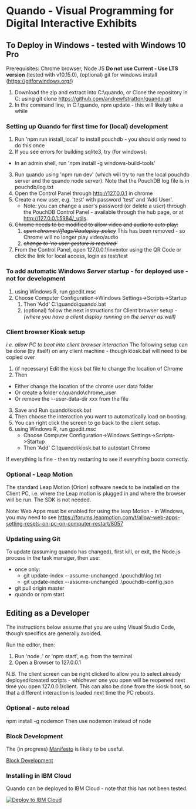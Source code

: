 # Quando - Visual Programming for Digital Interactive Exhibits

## To Deploy in Windows - tested with Windows 10 Pro

Prerequisites: Chrome browser, Node JS **Do not use Current - Use LTS version** (tested with v10.15.0), (optional) git for windows install (https://gitforwindows.org/)

1. Download the zip and extract into C:\quando, or Clone the repository in C: using git clone https://github.com/andrewfstratton/quando.git
2. In the command line, in C:\quando, npm update - this will likely take a while

### Setting up Quando for first time for (local) development

1. Run 'npm run install_local' to install pouchdb - you should only need to do this once
2. If you see errors for building sqlite3, try (for windows):
  * In an admin shell, run 'npm install -g windows-build-tools'
3. Run quando using 'npm run dev' (which will try to run the local pouchdb server and the quando node server).  Note that the PouchDB log file is in pouchdb/log.txt
4. Open the Control Panel through http://127.0.0.1 in chrome
5. Create a new user, e.g. 'test' with password 'test' and 'Add User'.
    * Note: you can change a user's password (or delete a user) through the PouchDB Control Panel - available through the hub page, or at http://127.0.0.1:5984/_utils.
6. ~~Chrome needs to be modified to allow video and audio to auto play:~~
    1. ~~_open chrome://flags/#autoplay-policy_~~ This has been removed - so Chrome will no longer play video/audio
    2. ~~_change to 'no user gesture is required'_~~
7. From the Control Panel, open 127.0.0.1/inventor using the QR Code or click the link for local access, login as test/test

### To add automatic Windows *Server* startup - for deployed use - not for development
1. using Windows R, run gpedit.msc
2. Choose Computer Configuration->Windows Settings->Scripts->Startup
    1. Then 'Add' C:\quando\quando.bat
    2. (optional) follow the next instructions for Client browser setup - *(where you have a client display running on the server as well)*
### Client browser Kiosk setup
_i.e. allow PC to boot into client browser interaction_
The following setup can be done (by itself) on any client machine - though kiosk.bat will need to be copied over

1. (if necessary) Edit the kiosk.bat file to change the location of Chrome
2. Then 
  * Either change the location of the chrome user data folder
  * Or create a folder c:\quando\chrome_user
  * Or remove the --user-data-dir xxx from the file
3. Save and Run quando\kiosk.bat
4. Then choose the interaction you want to automatically load on booting.
5. You can right click the screen to go back to the client setup.
6. using Windows R, run gpedit.msc
    * Choose Computer Configuration->Windows Settings->Scripts->Startup
    * Then 'Add' C:\quando\kiosk.bat to autostart Chrome

If everything is fine - then try restarting to see if everything boots correctly.

### Optional - Leap Motion
The standard Leap Motion (Orion) software needs to be installed on the Client PC, i.e. where the Leap motion is plugged in and where the browser will be run. The SDK is not needed.

Note: Web Apps must be enabled for using the leap Motion - in Windows, you may need to see https://forums.leapmotion.com/t/allow-web-apps-setting-resets-on-pc-on-computer-restart/8057

### Updating using Git
To update (assuming quando has changed), first kill, or exit, the Node.js process in the task manager,
then use:

* once only:
  * git update-index --assume-unchanged .\pouchdb\log.txt
  * git update-index --assume-unchanged .\pouchdb-config.json
* git pull origin master
* quando or npm start

## Editing as a Developer

The instructions below assume that you are using Visual Studio Code, though specifics are generally avoided.

Run the editor, then:
1. Run 'node .' or 'npm start', e.g. from the terminal
3. Open a Browser to 127.0.0.1

N.B. The client screen can be right clicked to allow you to select already deployed/created scripts - whichever one you open will be reopened next time you open 127.0.0.1/client.  This can also be done from the kiosk boot, so that a different interaction is loaded next time the PC reboots.

### Optional - auto reload
npm install -g nodemon
Then use nodemon instead of node

### Block Development

The (in progress) [Manifesto](docs/manifesto.md) is likely to be useful.

[Block Development](docs/creating_new_blocks.md)

### Installing in IBM Cloud

Quando can be deployed to IBM Cloud - note that this has not been tested.

[![Deploy to IBM Cloud](https://cloud.ibm.com/devops/setup/deploy/button.png)](https://cloud.ibm.com/devops/setup/deploy?repository=https%3A%2F%2Fgithub.com%2Fandrewfstratton%2Fquando.git&branch=master)
